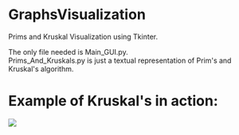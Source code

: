 # GraphsVisualization

Prims and Kruskal Visualization using Tkinter.

The only file needed is Main_GUI.py.\
Prims_And_Kruskals.py is just a textual representation of Prim's and Kruskal's algorithm.
# Example of Kruskal's in action:
![](Kruskal'sgif.gif)
